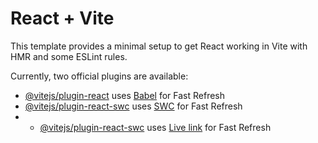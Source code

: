 # React + Vite

This template provides a minimal setup to get React working in Vite with HMR and some ESLint rules.

Currently, two official plugins are available:

- [@vitejs/plugin-react](https://github.com/vitejs/vite-plugin-react/blob/main/packages/plugin-react/README.md) uses [Babel](https://babeljs.io/) for Fast Refresh
- [@vitejs/plugin-react-swc](https://github.com/vitejs/vite-plugin-react-swc) uses [SWC](https://swc.rs/) for Fast Refresh
- - [@vitejs/plugin-react-swc](https://github.com/vitejs/vite-plugin-react-swc) uses [Live link]([https://swc.rs/](https://dragon-news-e0ad4.web.app/)) for Fast Refresh
